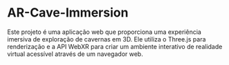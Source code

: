 # AR-Cave-Immersion
Este projeto é uma aplicação web que proporciona uma experiência imersiva de exploração de cavernas em 3D. Ele utiliza o Three.js para renderização e a API WebXR para criar um ambiente interativo de realidade virtual acessível através de um navegador web.
